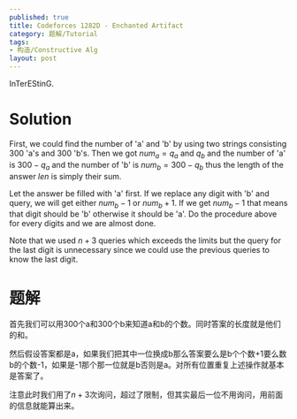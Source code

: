 ```yaml
---
published: true
title: Codeforces 1282D - Enchanted Artifact
category: 题解/Tutorial
tags: 
- 构造/Constructive Alg
layout: post
---
```

InTerEStinG.
<!-- more -->
# Solution

First, we could find the number of 'a' and 'b' by using two strings consisting 300 'a's and 300 'b's. Then we got $num_a=q_a$ and $q_b$ and the number of 'a' is $300-q_a$ and the number of 'b' is $num_b=300-q_b$ thus the length of the answer $len$ is simply their sum.

Let the answer be filled with 'a' first. If we replace any digit with 'b' and query, we will get either $num_b-1$ or $num_b+1$. If we get $num_b-1$ that means that digit should be 'b' otherwise it should be 'a'. Do the procedure above for every digits and we are almost done.

Note that we used $n+3$ queries which exceeds the limits but the query for the last digit is unnecessary since we could use the previous queries to know the last digit.

# 题解

首先我们可以用300个a和300个b来知道a和b的个数。同时答案的长度就是他们的和。

然后假设答案都是a，如果我们把其中一位换成b那么答案要么是b个个数+1要么数b的个数-1，如果是-1那个那一位就是b否则是a。对所有位置重复上述操作就基本是答案了。

注意此时我们用了$n+3$次询问，超过了限制，但其实最后一位不用询问，用前面的信息就能算出来。